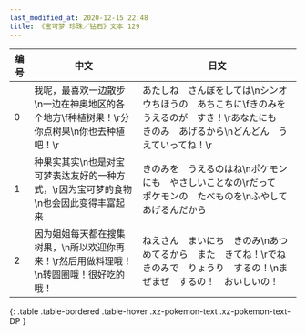 ```yaml
---
last_modified_at: 2020-12-15 22:48
title: 《宝可梦 珍珠／钻石》文本 129
---
```

| 编号 | 中文 | 日文 |
| ---- | ---- | ---- |
| 0 | 我呢，最喜欢一边散步\n一边在神奥地区的各个地方\f种植树果！\r分你点树果\n你也去种植吧！\r | あたしね　さんぽをしては\nシンオウちほうの　あちこちに\fきのみを　うえるのが　すき！\rあなたにも　きのみ　あげるから\nどんどん　うえていってね！\r |
| 1 | 种果实其实\n也是对宝可梦表达友好的一种方式，\r因为宝可梦的食物\n也会因此变得丰富起来 | きのみを　うえるのはね\nポケモンにも　やさしいことなの\rだって　ポケモンの　たべものを\nふやして　あげるんだから |
| 2 | 因为姐姐每天都在搜集树果，\n所以欢迎你再来！\r然后用做料理哦！　\n转圆圈哦！很好吃的哦！ | ねえさん　まいにち　きのみ\nあつめてるから　また　きてね！\rでね　きのみで　りょうり　するの！\nまぜまぜ　するの！　おいしいの！ |
{: .table .table-bordered .table-hover .xz-pokemon-text .xz-pokemon-text-DP }